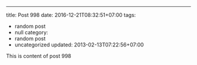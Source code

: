 ---
title: Post 998
date: 2016-12-21T08:32:51+07:00
tags:
  - random post
  - null
category:
  - random post
  - uncategorized
updated: 2013-02-13T07:22:56+07:00

This is content of post 998